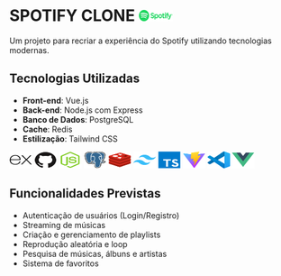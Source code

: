# SPOTIFY CLONE <img alt="Spotify" height="20" width="60" src="workflows/spotify.svg">

Um projeto para recriar a experiência do Spotify utilizando tecnologias modernas.

## Tecnologias Utilizadas

- **Front-end**: Vue.js
- **Back-end**: Node.js com Express
- **Banco de Dados**: PostgreSQL
- **Cache**: Redis
- **Estilização**: Tailwind CSS

<div style="display: inline_block">
  <img alt="Express" height="30" width="40" src="workflows/express.svg">
  <img alt="GitHub" height="30" width="40" src="workflows/github.svg">
  <img alt="Node.JS" height="30" width="40" src="workflows/node.svg">
  <img alt="PostgresSQL" height="30" width="40" src="workflows/postgres.svg">
  <img alt="Redis" height="30" width="40" src="workflows/redis.svg">
  <img alt="Tailwind CSS" height="30" width="40" src="workflows/tailwind.svg">
  <img alt="TypeScript" height="30" width="40" src="workflows/typescript.svg">
  <img alt="Vite.JS" height="30" width="40" src="workflows/vite.svg">
  <img alt="VS Code" height="30" width="40" src="workflows/vscode.svg">
  <img alt="Vue.JS" height="30" width="40" src="workflows/vue.svg">

  <div><!--tecnologias-->

## Funcionalidades Previstas

- Autenticação de usuários (Login/Registro)
- Streaming de músicas
- Criação e gerenciamento de playlists
- Reprodução aleatória e loop
- Pesquisa de músicas, álbuns e artistas
- Sistema de favoritos
